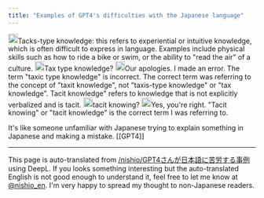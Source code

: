 ```yaml
---
title: "Examples of GPT4's difficulties with the Japanese language"
---
```


<img src='https://scrapbox.io/api/pages/nishio-en/gpt/icon' alt='gpt.icon' height="19.5"/>Tacks-type knowledge: this refers to experiential or intuitive knowledge, which is often difficult to express in language. Examples include physical skills such as how to ride a bike or swim, or the ability to "read the air" of a culture.
<img src='https://scrapbox.io/api/pages/nishio-en/nishio/icon' alt='nishio.icon' height="19.5"/>Tax type knowledge?
<img src='https://scrapbox.io/api/pages/nishio-en/gpt/icon' alt='gpt.icon' height="19.5"/>Our apologies. I made an error. The term "taxic type knowledge" is incorrect. The correct term was referring to the concept of "taxit knowledge", not "taxis-type knowledge" or "tax knowledge".
Tacit knowledge" refers to knowledge that is not explicitly verbalized and is tacit.
<img src='https://scrapbox.io/api/pages/nishio-en/nishio/icon' alt='nishio.icon' height="19.5"/>tacit knowing?
<img src='https://scrapbox.io/api/pages/nishio-en/gpt/icon' alt='gpt.icon' height="19.5"/>Yes, you're right. "Tacit knowing" or "tacit knowledge" is the correct term I was referring to.

It's like someone unfamiliar with Japanese trying to explain something in Japanese and making a mistake.
[[GPT4]]

---
This page is auto-translated from [/nishio/GPT4さんが日本語に苦労する事例](https://scrapbox.io/nishio/GPT4さんが日本語に苦労する事例) using DeepL. If you looks something interesting but the auto-translated English is not good enough to understand it, feel free to let me know at [@nishio_en](https://twitter.com/nishio_en). I'm very happy to spread my thought to non-Japanese readers.